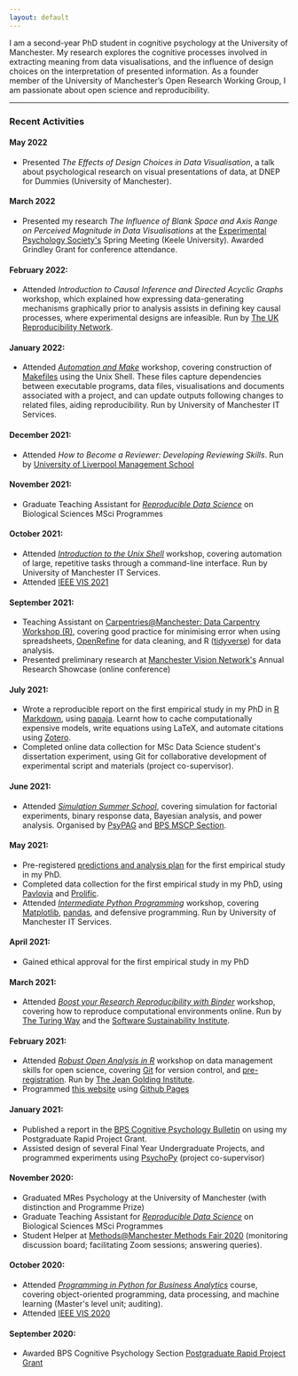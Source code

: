 ```yaml
---
layout: default
---
```


I am a second-year PhD student in cognitive psychology at the University of Manchester. My research explores the cognitive processes involved in extracting meaning from data visualisations, and the influence of design choices on the interpretation of presented information. As a founder member of the University of Manchester’s Open Research Working Group, I am passionate about open science and reproducibility.

---

### Recent Activities

#### May 2022
  * Presented *The Effects of Design Choices in Data Visualisation*, a talk about psychological research on visual presentations of data, at DNEP for Dummies (University of Manchester).

#### March 2022
  * Presented my research  *The Influence of Blank Space and Axis Range on Perceived Magnitude in Data Visualisations* at the [Experimental Psychology Society's](https://eps.ac.uk) Spring Meeting (Keele University). Awarded Grindley Grant for conference attendance.

#### February 2022:
  * Attended *Introduction to Causal Inference and Directed Acyclic Graphs* workshop, which explained how expressing data-generating mechanisms graphically prior to analysis assists in defining key causal processes, where experimental designs are infeasible. Run by [The UK Reproducibility Network](https://www.ukrn.org).

#### January 2022:
  * Attended [*Automation and Make*](http://swcarpentry.github.io/make-novice/) workshop, covering construction of [Makefiles](https://www.gnu.org/software/make/) using the Unix Shell. These files capture dependencies between executable programs, data files, visualisations and documents associated with a project, and can update outputs following changes to related files, aiding reproducibility. Run by University of Manchester IT Services.

#### December 2021:
  * Attended *How to Become a Reviewer: Developing Reviewing Skills*. Run by [University of Liverpool Management School](https://www.liverpool.ac.uk/management/)

#### November 2021:
  * Graduate Teaching Assistant for [*Reproducible Data Science*](https://www.manchester.ac.uk/study/undergraduate/courses/2022/10111/msci-biology/course-details/BIOL33031#course-unit-details) on Biological Sciences MSci Programmes

#### October 2021:
  * Attended [*Introduction to the Unix Shell*](https://gcapes.github.io/shell-novice/) workshop, covering automation of large, repetitive tasks through a command-line interface. Run by University of Manchester IT Services.
  * Attended [IEEE VIS 2021](http://ieeevis.org/year/2021/welcome)

#### September 2021:
  * Teaching Assistant on [Carpentries@Manchester: Data Carpentry Workshop (R)](https://uk-carpentries.github.io/2021-09-14-manchester-online/), covering good practice for minimising error when using spreadsheets, [OpenRefine](https://openrefine.org) for data cleaning, and R ([tidyverse](https://www.tidyverse.org)) for data analysis.
  * Presented preliminary research at [Manchester Vision Network's](https://sites.manchester.ac.uk/manchester-vision-network/) Annual Research Showcase (online conference)

#### July 2021:
  * Wrote a reproducible report on the first empirical study in my PhD in [R Markdown](https://rmarkdown.rstudio.com/articles_intro.html), using [papaja](http://frederikaust.com/papaja_man/). Learnt how to cache computationally expensive models, write equations using LaTeX, and automate citations using [Zotero](https://www.zotero.org). 
  * Completed online data collection for MSc Data Science student's dissertation experiment, using Git for collaborative development of experimental script and materials (project co-supervisor).

#### June 2021:

  * Attended [*Simulation Summer School*](https://simsummerschool.github.io), covering simulation for factorial experiments, binary response data, Bayesian analysis, and power analysis. Organised by [PsyPAG](http://psypag.co.uk) and [BPS MSCP Section](https://www.bps.org.uk/member-microsites/mathematical-statistical-and-computing-psychology-section).

#### May 2021:

  * Pre-registered [predictions and analysis plan](https://osf.io/23wpn) for the first empirical study in my PhD.
  * Completed data collection for the first empirical study in my PhD, using [Pavlovia](https://www.psychopy.org) and [Prolific](https://www.prolific.co).
  * Attended [*Intermediate Python Programming*](https://uomresearchit.github.io/programming_with_python/) workshop, covering [Matplotlib](https://matplotlib.org), [pandas](https://pandas.pydata.org), and defensive programming. Run by University of Manchester IT Services.
  
#### April 2021:
  * Gained ethical approval for the first empirical study in my PhD

#### March 2021:
  * Attended [*Boost your Research Reproducibility with Binder*](https://github.com/alan-turing-institute/the-turing-way/blob/master/workshops/boost-research-reproducibility-binder/workshop-presentations/zero-to-binder-r.md) workshop, covering how to reproduce computational environments online. Run by [The Turing Way](https://the-turing-way.netlify.app/welcome.html) and the [Software Sustainability Institute](https://www.software.ac.uk).

#### February 2021:
  * Attended [*Robust Open Analysis in R*](https://jean-golding-institute.github.io/robust-open-analysis-r/index.html) workshop on data management skills for open science, covering [Git](http://www.git-scm.com) for version control, and [pre-registration](https://osf.io). Run by [The Jean Golding Institute](http://bristol.ac.uk/golding/).
  * Programmed [this website](https://duncanbradley.github.io) using [Github Pages](https://pages.github.com)

#### January 2021:
  * Published a report in the [BPS Cognitive Psychology Bulletin](https://shop.bps.org.uk/the-cognitive-psychology-bulletin-issue-6-spring-2021) on using my Postgraduate Rapid Project Grant.
  * Assisted design of several Final Year Undergraduate Projects, and programmed experiments using [PsychoPy](https://www.psychopy.org) (project co-supervisor)

#### November 2020:
  * Graduated MRes Psychology at the University of Manchester (with distinction and Programme Prize)
  * Graduate Teaching Assistant for [*Reproducible Data Science*](https://www.manchester.ac.uk/study/undergraduate/courses/2021/10111/msci-biology/course-details/BIOL33031#course-unit-details) on Biological Sciences MSci Programmes
  * Student Helper at [Methods@Manchester Methods Fair 2020](https://www.methods.manchester.ac.uk/connect/events/methods-fair/) (monitoring discussion board; facilitating Zoom sessions; answering queries).

#### October 2020:
  * Attended [*Programming in Python for Business Analytics*](https://www.manchester.ac.uk/study/masters/courses/list/11426/msc-data-science-business-and-management/course-details/BMAN73701#course-unit-details) course, covering object-oriented programming, data processing, and machine learning (Master's level unit; auditing).
  * Attended [IEEE VIS 2020](http://ieeevis.org/year/2020/welcome)

#### September 2020: 
  * Awarded BPS Cognitive Psychology Section [Postgraduate Rapid Project Grant](https://www.bps.org.uk/member-microsites/cognitive-psychology-section/awards-funding)
